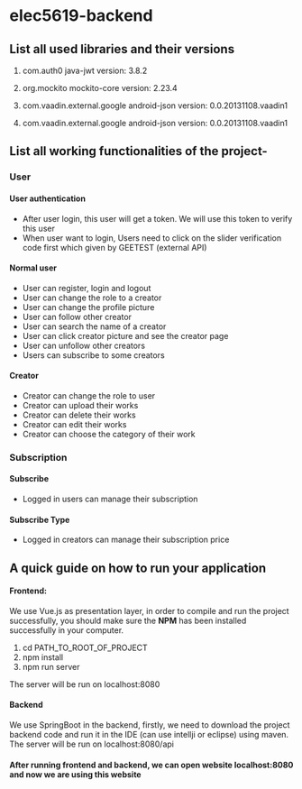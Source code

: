 # elec5619-backend

## List all used libraries and their versions

1. com.auth0 java-jwt version: 3.8.2


2. org.mockito mockito-core version: 2.23.4
      
3. com.vaadin.external.google android-json version: 0.0.20131108.vaadin1

4. com.vaadin.external.google android-json version: 0.0.20131108.vaadin1


## List all working functionalities of the project-

### User
#### User authentication
- After user login, this user will get a token. We will use this token to verify this user
- When user want to login, Users need to click on the slider verification code first which given by GEETEST (external API)


#### Normal user
- User can register, login and logout
- User can change the role to a creator
- User can change the profile picture
- User can follow other creator
- User can search the name of a creator
- User can click creator picture and see the creator page
- User can unfollow other creators
- Users can subscribe to some creators


#### Creator
- Creator can change the role to user
- Creator can upload their works
- Creator can delete their works
- Creator can edit their works
- Creator can choose the category of their work

### Subscription

#### Subscribe
- Logged in users can manage their subscription

#### Subscribe Type
- Logged in creators can manage their subscription price



## A quick guide on how to run your application
#### Frontend:
We use Vue.js as presentation layer, in order to compile and run the project successfully, you should make sure the **NPM** has been installed successfully in your computer.

1. cd PATH_TO_ROOT_OF_PROJECT
2. npm install
3. npm run server

The server will be run on localhost:8080

#### Backend
We use SpringBoot in the backend, firstly, we need to download the project backend code and run it in the IDE (can use intellji or eclipse) using maven. The server will be run on localhost:8080/api

#### After running frontend and backend, we can open website localhost:8080 and now we are using this website

